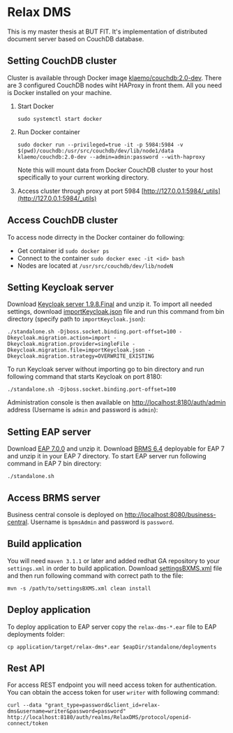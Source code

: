 # Relax DMS

This is my master thesis at BUT FIT. It's implementation of distributed document server based on CouchDB database.

Setting CouchDB cluster
-----------------------

Cluster is available through Docker image [klaemo/couchdb:2.0-dev](https://github.com/klaemo/docker-couchdb). There are 3 configured CouchDB nodes wiht HAProxy in front them.
All you need is Docker installed on your machine.

1. Start Docker

    ```
    sudo systemctl start docker
    ``` 
2. Run Docker container

    ```
    sudo docker run --privileged=true -it -p 5984:5984 -v $(pwd)/couchdb:/usr/src/couchdb/dev/lib/node1/data klaemo/couchdb:2.0-dev --admin=admin:password --with-haproxy
    ```

    Note this will mount data from Docker CouchDB cluster to your host specifically to your current working directory.

3. Access cluster through proxy at port 5984 [http://127.0.0.1:5984/_utils](http://127.0.0.1:5984/_utils)


Access CouchDB cluster
----------------------

To access node dirrecty in the Docker container do following:

* Get container id `sudo docker ps`
* Connect to the container `sudo docker exec -it <id> bash`
* Nodes are located at `/usr/src/couchdb/dev/lib/nodeN`
     

Setting Keycloak server
-----------------------
Download [Keycloak server 1.9.8.Final](https://downloads.jboss.org/keycloak/1.9.8.Final/keycloak-1.9.8.Final.zip) and unzip it. To import all needed settings, download [importKeycloak.json](https://github.com/martin-kanis/relax-dms/blob/master/importKeycloak.json) file and run this command from bin directory (specify path to `importKeycloak.json`):

```
./standalone.sh -Djboss.socket.binding.port-offset=100 -Dkeycloak.migration.action=import -Dkeycloak.migration.provider=singleFile -Dkeycloak.migration.file=importKeycloak.json -Dkeycloak.migration.strategy=OVERWRITE_EXISTING
```

To run Keycloak server without importing go to bin directory and run following command that starts Keycloak on port 8180:

```
./standalone.sh -Djboss.socket.binding.port-offset=100
```

Administration console is then available on [http://localhost:8180/auth/admin](http://localhost:8180/auth/admin) address (Username is `admin` and password is `admin`):


Setting EAP server
------------------
Download [EAP 7.0.0](https://developers.redhat.com/download-manager/file/jboss-eap-7.0.0.zip) and unzip it. Download [BRMS 6.4](https://developers.redhat.com/download-manager/content/origin/files/sha256/14/148eb9be40833d5da00bb6108cbed1852924135d25ceb6c601c62ba43f99f372/jboss-brms-6.4.0.GA-deployable-eap7.x.zip) deployable for EAP 7 and unzip it in your EAP 7 directory. To start EAP server run following command in EAP 7 bin directory:

```
./standalone.sh
```

Access BRMS server
------------------
Business central console is deployed on [http://localhost:8080/business-central](http://localhost:8080/business-central). Username is `bpmsAdmin` and password is `password`.

Build application
-----------------
You will need `maven 3.1.1` or later and added redhat GA repository to your `settings.xml` in order to build application. Download [settingsBXMS.xml](https://github.com/martin-kanis/relax-dms/blob/master/settingsBXMS.xml) file and then run following command with correct path to the file:

```
mvn -s /path/to/settingsBXMS.xml clean install
```
Deploy application
------------------
To deploy application to EAP server copy the `relax-dms-*.ear` file to EAP deployments folder:

```
cp application/target/relax-dms*.ear $eapDir/standalone/deployments
```

Rest API
--------
For access REST endpoint you will need access token for authentication. You can obtain the access token for user `writer` with following command:

```
curl --data "grant_type=password&client_id=relax-dms&username=writer&password=password" http://localhost:8180/auth/realms/RelaxDMS/protocol/openid-connect/token
```

